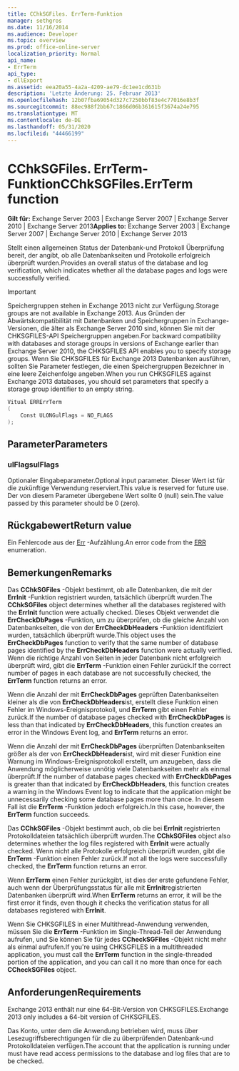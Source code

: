 ```yaml
---
title: CChkSGFiles. ErrTerm-Funktion
manager: sethgros
ms.date: 11/16/2014
ms.audience: Developer
ms.topic: overview
ms.prod: office-online-server
localization_priority: Normal
api_name:
- ErrTerm
api_type:
- dllExport
ms.assetid: eea20a55-4a2a-4209-ae79-dc1ee1cd631b
description: 'Letzte Änderung: 25. Februar 2013'
ms.openlocfilehash: 12b07fba69054d327c7250bbf83e4c77016e8b3f
ms.sourcegitcommit: 88ec988f2bb67c1866d06b361615f3674a24e795
ms.translationtype: MT
ms.contentlocale: de-DE
ms.lasthandoff: 05/31/2020
ms.locfileid: "44466199"
---
```

# <a name="cchksgfileserrterm-function"></a><span data-ttu-id="d57b8-103">CChkSGFiles. ErrTerm-Funktion</span><span class="sxs-lookup"><span data-stu-id="d57b8-103">CChkSGFiles.ErrTerm function</span></span>
  
<span data-ttu-id="d57b8-104">**Gilt für:** Exchange Server 2003 | Exchange Server 2007 | Exchange Server 2010 | Exchange Server 2013</span><span class="sxs-lookup"><span data-stu-id="d57b8-104">**Applies to:** Exchange Server 2003 | Exchange Server 2007 | Exchange Server 2010 | Exchange Server 2013</span></span>
  
<span data-ttu-id="d57b8-105">Stellt einen allgemeinen Status der Datenbank-und Protokoll Überprüfung bereit, der angibt, ob alle Datenbankseiten und Protokolle erfolgreich überprüft wurden.</span><span class="sxs-lookup"><span data-stu-id="d57b8-105">Provides an overall status of the database and log verification, which indicates whether all the database pages and logs were successfully verified.</span></span>
  
> [!IMPORTANT]
> <span data-ttu-id="d57b8-106">Speichergruppen stehen in Exchange 2013 nicht zur Verfügung.</span><span class="sxs-lookup"><span data-stu-id="d57b8-106">Storage groups are not available in Exchange 2013.</span></span> <span data-ttu-id="d57b8-107">Aus Gründen der Abwärtskompatibilität mit Datenbanken und Speichergruppen in Exchange-Versionen, die älter als Exchange Server 2010 sind, können Sie mit der CHKSGFILES-API Speichergruppen angeben.</span><span class="sxs-lookup"><span data-stu-id="d57b8-107">For backward compatibility with databases and storage groups in versions of Exchange earlier than Exchange Server 2010, the CHKSGFILES API enables you to specify storage groups.</span></span> <span data-ttu-id="d57b8-108">Wenn Sie CHKSGFILES für Exchange 2013 Datenbanken ausführen, sollten Sie Parameter festlegen, die einen Speichergruppen Bezeichner in eine leere Zeichenfolge angeben.</span><span class="sxs-lookup"><span data-stu-id="d57b8-108">When you run CHKSGFILES against Exchange 2013 databases, you should set parameters that specify a storage group identifier to an empty string.</span></span> 
  
```cs
Vitual ERRErrTerm 
(
    Const ULONGulFlags = NO_FLAGS
);

```

## <a name="parameters"></a><span data-ttu-id="d57b8-109">Parameter</span><span class="sxs-lookup"><span data-stu-id="d57b8-109">Parameters</span></span>

### <a name="ulflags"></a><span data-ttu-id="d57b8-110">ulFlags</span><span class="sxs-lookup"><span data-stu-id="d57b8-110">ulFlags</span></span>
  
<span data-ttu-id="d57b8-111">Optionaler Eingabeparameter.</span><span class="sxs-lookup"><span data-stu-id="d57b8-111">Optional input parameter.</span></span> <span data-ttu-id="d57b8-112">Dieser Wert ist für die zukünftige Verwendung reserviert.</span><span class="sxs-lookup"><span data-stu-id="d57b8-112">This value is reserved for future use.</span></span> <span data-ttu-id="d57b8-113">Der von diesem Parameter übergebene Wert sollte 0 (null) sein.</span><span class="sxs-lookup"><span data-stu-id="d57b8-113">The value passed by this parameter should be 0 (zero).</span></span>
    
## <a name="return-value"></a><span data-ttu-id="d57b8-114">Rückgabewert</span><span class="sxs-lookup"><span data-stu-id="d57b8-114">Return value</span></span>

<span data-ttu-id="d57b8-115">Ein Fehlercode aus der [Err](cchksgfiles-err-enumeration.md) -Aufzählung.</span><span class="sxs-lookup"><span data-stu-id="d57b8-115">An error code from the [ERR](cchksgfiles-err-enumeration.md) enumeration.</span></span> 
  
## <a name="remarks"></a><span data-ttu-id="d57b8-116">Bemerkungen</span><span class="sxs-lookup"><span data-stu-id="d57b8-116">Remarks</span></span>

<span data-ttu-id="d57b8-117">Das **CChkSGFiles** -Objekt bestimmt, ob alle Datenbanken, die mit der **ErrInit** -Funktion registriert wurden, tatsächlich überprüft wurden.</span><span class="sxs-lookup"><span data-stu-id="d57b8-117">The **CChkSGFiles** object determines whether all the databases registered with the **ErrInit** function were actually checked.</span></span> <span data-ttu-id="d57b8-118">Dieses Objekt verwendet die **ErrCheckDbPages** -Funktion, um zu überprüfen, ob die gleiche Anzahl von Datenbankseiten, die von der **ErrCheckDbHeaders** -Funktion identifiziert wurden, tatsächlich überprüft wurde.</span><span class="sxs-lookup"><span data-stu-id="d57b8-118">This object uses the **ErrCheckDbPages** function to verify that the same number of database pages identified by the **ErrCheckDbHeaders** function were actually verified.</span></span> <span data-ttu-id="d57b8-119">Wenn die richtige Anzahl von Seiten in jeder Datenbank nicht erfolgreich überprüft wird, gibt die **ErrTerm** -Funktion einen Fehler zurück.</span><span class="sxs-lookup"><span data-stu-id="d57b8-119">If the correct number of pages in each database are not successfully checked, the **ErrTerm** function returns an error.</span></span> 
  
<span data-ttu-id="d57b8-120">Wenn die Anzahl der mit **ErrCheckDbPages** geprüften Datenbankseiten kleiner als die von **ErrCheckDbHeaders**ist, erstellt diese Funktion einen Fehler im Windows-Ereignisprotokoll, und **ErrTerm** gibt einen Fehler zurück.</span><span class="sxs-lookup"><span data-stu-id="d57b8-120">If the number of database pages checked with **ErrCheckDbPages** is less than that indicated by **ErrCheckDbHeaders**, this function creates an error in the Windows Event log, and **ErrTerm** returns an error.</span></span> 
  
<span data-ttu-id="d57b8-121">Wenn die Anzahl der mit **ErrCheckDbPages** überprüften Datenbankseiten größer als der von **ErrCheckDbHeaders**ist, wird mit dieser Funktion eine Warnung im Windows-Ereignisprotokoll erstellt, um anzugeben, dass die Anwendung möglicherweise unnötig viele Datenbankseiten mehr als einmal überprüft.</span><span class="sxs-lookup"><span data-stu-id="d57b8-121">If the number of database pages checked with **ErrCheckDbPages** is greater than that indicated by **ErrCheckDbHeaders**, this function creates a warning in the Windows Event log to indicate that the application might be unnecessarily checking some database pages more than once.</span></span> <span data-ttu-id="d57b8-122">In diesem Fall ist die **ErrTerm** -Funktion jedoch erfolgreich.</span><span class="sxs-lookup"><span data-stu-id="d57b8-122">In this case, however, the **ErrTerm** function succeeds.</span></span> 
  
<span data-ttu-id="d57b8-123">Das **CChkSGFiles** -Objekt bestimmt auch, ob die bei **ErrInit** registrierten Protokolldateien tatsächlich überprüft wurden.</span><span class="sxs-lookup"><span data-stu-id="d57b8-123">The **CChkSGFiles** object also determines whether the log files registered with **ErrInit** were actually checked.</span></span> <span data-ttu-id="d57b8-124">Wenn nicht alle Protokolle erfolgreich überprüft wurden, gibt die **ErrTerm** -Funktion einen Fehler zurück.</span><span class="sxs-lookup"><span data-stu-id="d57b8-124">If not all the logs were successfully checked, the **ErrTerm** function returns an error.</span></span> 
  
<span data-ttu-id="d57b8-125">Wenn **ErrTerm** einen Fehler zurückgibt, ist dies der erste gefundene Fehler, auch wenn der Überprüfungsstatus für alle mit **ErrInit**registrierten Datenbanken überprüft wird.</span><span class="sxs-lookup"><span data-stu-id="d57b8-125">When **ErrTerm** returns an error, it will be the first error it finds, even though it checks the verification status for all databases registered with **ErrInit**.</span></span>
  
<span data-ttu-id="d57b8-126">Wenn Sie CHKSGFILES in einer Multithread-Anwendung verwenden, müssen Sie die **ErrTerm** -Funktion im Single-Thread-Teil der Anwendung aufrufen, und Sie können Sie für jedes **CCheckSGFiles** -Objekt nicht mehr als einmal aufrufen.</span><span class="sxs-lookup"><span data-stu-id="d57b8-126">If you're using CHKSGFILES in a multithreaded application, you must call the **ErrTerm** function in the single-threaded portion of the application, and you can call it no more than once for each **CCheckSGFiles** object.</span></span> 
  
## <a name="requirements"></a><span data-ttu-id="d57b8-127">Anforderungen</span><span class="sxs-lookup"><span data-stu-id="d57b8-127">Requirements</span></span>

<span data-ttu-id="d57b8-128">Exchange 2013 enthält nur eine 64-Bit-Version von CHKSGFILES.</span><span class="sxs-lookup"><span data-stu-id="d57b8-128">Exchange 2013 only includes a 64-bit version of CHKSGFILES.</span></span>
  
<span data-ttu-id="d57b8-129">Das Konto, unter dem die Anwendung betrieben wird, muss über Lesezugriffsberechtigungen für die zu überprüfenden Datenbank-und Protokolldateien verfügen.</span><span class="sxs-lookup"><span data-stu-id="d57b8-129">The account that the application is running under must have read access permissions to the database and log files that are to be checked.</span></span>
  

